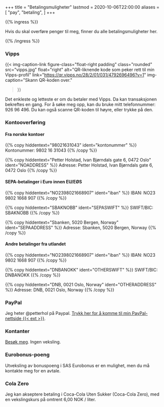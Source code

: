 +++
title = "Betalingsmuligheter"
lastmod = 2020-10-06T22:00:00
aliases = [
    "pay",
    "betaling",
]
+++

{{% ingress %}}

Hvis du skal overføre penger til meg, finner du alle betalingsmuligheter her.

{{% /ingress %}}

### Vipps

  {{< img-caption-link
 figure-class="float-right padding"
    class="rounded"
    src="vipps.jpg"
    float="right"
    alt="QR-liknende kode som peker rett til min Vipps-profil"
    link="https://qr.vipps.no/28/2/01/031/4792696496?v=1"
    img-caption="Skann QR-koden over."
  >}}

Det enkleste og letteste er om du betaler med Vipps. Da kan transaksjonen
bekreftes en gang. For å søke meg opp, kan du bruke mitt telefonnummer:
926&nbsp;96&nbsp;496. Du kan også scanne QR-koden til høyre, eller trykke på
den.

### Kontooverføring

#### Fra norske kontoer

{{% copy
 hiddentext="98021631043"
 ident="kontonummer"
%}}
Kontonummer: 9802 16 31043 {{% /copy %}}

{{% copy
 hiddentext="Petter Holstad, Ivan Bjørndals gate 6, 0472 Oslo"
 ident="NOADDRESS"
%}}
Adresse: Petter Holstad, Ivan Bjørndals gate 6, 0472 Oslo {{% /copy %}}

#### SEPA-betalinger i Euro innen EU/EØS

{{% copy
 hiddentext="NO2398021668907"
 ident="iban"
%}}
IBAN: NO23 9802 1668 907 {{% /copy %}}

{{% copy
 hiddentext="SBAKNOBB"
 ident="SEPASWIFT"
%}}
SWIFT/BIC: SBAKNOBB {{% /copy %}}

{{% copy
 hiddentext="Sbanken, 5020 Bergen, Norway"
 ident="SEPAADDRESS"
%}}
Adresse: Sbanken, 5020 Bergen, Norway {{% /copy %}}

#### Andre betalinger fra utlandet

{{% copy
 hiddentext="NO2398021668907"
 ident="iban"
%}}
IBAN: NO23 9802 1668 907 {{% /copy %}}

{{% copy
 hiddentext="DNBANOKK"
 ident="OTHERSWIFT"
%}}
SWIFT/BIC: DNBANOKK {{% /copy %}}

{{% copy
 hiddentext="DNB, 0021 Oslo, Norway"
 ident="OTHERADDRESS"
%}}
Adresse: DNB, 0021 Oslo, Norway {{% /copy %}}

### PayPal

Jeg heter @petterhol på Paypal. [Trykk her for å komme til min PayPal-nettside
{{< ext >}}](https://paypal.me/petterhol?locale.x=no_NO).

### Kontanter

[Besøk meg](../visitt). Ingen veksling.

### Eurobonus-poeng

Utveksling av bonuspoeng i SAS Eurobonus er en mulighet, men du må kontakte meg for en avtale.

### Cola Zero

Jeg kan akseptere betaling i Coca-Cola Uten Sukker (Coca-Cola Zero), med en vekslingskurs på
omtrent 6,00 NOK / liter.
